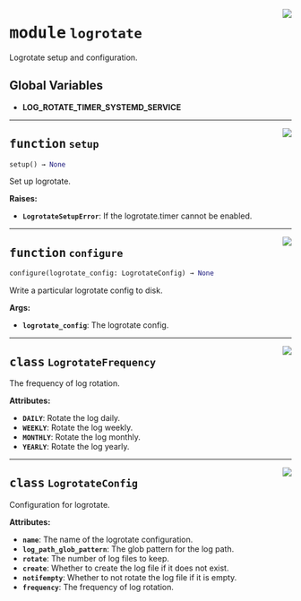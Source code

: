 <!-- markdownlint-disable -->

<a href="../src/logrotate.py#L0"><img align="right" style="float:right;" src="https://img.shields.io/badge/-source-cccccc?style=flat-square"></a>

# <kbd>module</kbd> `logrotate`
Logrotate setup and configuration. 

**Global Variables**
---------------
- **LOG_ROTATE_TIMER_SYSTEMD_SERVICE**

---

<a href="../src/logrotate.py#L55"><img align="right" style="float:right;" src="https://img.shields.io/badge/-source-cccccc?style=flat-square"></a>

## <kbd>function</kbd> `setup`

```python
setup() → None
```

Set up logrotate. 



**Raises:**
 
 - <b>`LogrotateSetupError`</b>:  If the logrotate.timer cannot be enabled. 


---

<a href="../src/logrotate.py#L85"><img align="right" style="float:right;" src="https://img.shields.io/badge/-source-cccccc?style=flat-square"></a>

## <kbd>function</kbd> `configure`

```python
configure(logrotate_config: LogrotateConfig) → None
```

Write a particular logrotate config to disk. 



**Args:**
 
 - <b>`logrotate_config`</b>:  The logrotate config. 


---

<a href="../src/logrotate.py#L19"><img align="right" style="float:right;" src="https://img.shields.io/badge/-source-cccccc?style=flat-square"></a>

## <kbd>class</kbd> `LogrotateFrequency`
The frequency of log rotation. 



**Attributes:**
 
 - <b>`DAILY`</b>:  Rotate the log daily. 
 - <b>`WEEKLY`</b>:  Rotate the log weekly. 
 - <b>`MONTHLY`</b>:  Rotate the log monthly. 
 - <b>`YEARLY`</b>:  Rotate the log yearly. 





---

<a href="../src/logrotate.py#L35"><img align="right" style="float:right;" src="https://img.shields.io/badge/-source-cccccc?style=flat-square"></a>

## <kbd>class</kbd> `LogrotateConfig`
Configuration for logrotate. 



**Attributes:**
 
 - <b>`name`</b>:  The name of the logrotate configuration. 
 - <b>`log_path_glob_pattern`</b>:  The glob pattern for the log path. 
 - <b>`rotate`</b>:  The number of log files to keep. 
 - <b>`create`</b>:  Whether to create the log file if it does not exist. 
 - <b>`notifempty`</b>:  Whether to not rotate the log file if it is empty. 
 - <b>`frequency`</b>:  The frequency of log rotation. 






